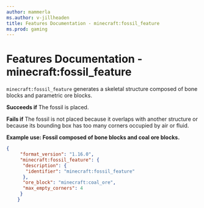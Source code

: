 ```yaml
---
author: mammerla
ms.author: v-jillheaden
title: Features Documentation - minecraft:fossil_feature
ms.prod: gaming
---
```


# Features Documentation - minecraft:fossil_feature

`minecraft:fossil_feature` generates a skeletal structure composed of bone blocks and parametric ore blocks.

**Succeeds if**
The fossil is placed.

**Fails if**
The fossil is not placed because it overlaps with another structure or because its bounding box has too many corners occupied by air or fluid.

**Example use: Fossil composed of bone blocks and coal ore blocks.**

```json
{
     "format_version": "1.16.0",
     "minecraft:fossil_feature": {
      "description": {
       "identifier": "minecraft:fossil_feature"
      },
      "ore_block": "minecraft:coal_ore",
      "max_empty_corners": 4
     }
    }
```
